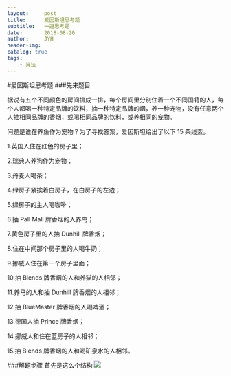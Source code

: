 ```yaml
---
layout:     post
title:      爱因斯坦思考题 
subtitle:   一道思考题
date:       2018-08-20
author:     JYH
header-img: 
catalog: true
tags:
    - 算法
---
```


#爱因斯坦思考题 
###先来题目

据说有五个不同颜色的房间排成一排，每个房间里分别住着一个不同国籍的人，每个人都喝一种特定品牌的饮料，抽一种特定品牌的烟，养一种宠物，没有任意两个人抽相同品牌的香烟，或喝相同品牌的饮料，或养相同的宠物。

问题是谁在养鱼作为宠物？为了寻找答案，爱因斯坦给出了以下 15 条线索。

1.英国人住在红色的房子里；

2.瑞典人养狗作为宠物；

3.丹麦人喝茶；

4.绿房子紧挨着白房子，在白房子的左边；

5.绿房子的主人喝咖啡；

6.抽 Pall Mall 牌香烟的人养鸟；

7.黄色房子里的人抽 Dunhill 牌香烟；

8.住在中间那个房子里的人喝牛奶；

9.挪威人住在第一个房子里面；

10.抽 Blends 牌香烟的人和养猫的人相邻；

11.养马的人和抽 Dunhill 牌香烟的人相邻；

12.抽 BlueMaster 牌香烟的人喝啤酒；

13.德国人抽 Prince 牌香烟；

14.挪威人和住在蓝房子的人相邻；

15.抽 Blends 牌香烟的人和喝矿泉水的人相邻。

###解题步骤
首先是这么个结构
![](img/20180820-001.png)